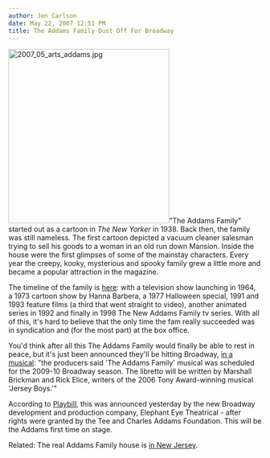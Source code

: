 ```yaml
---
author: Jen Carlson
date: May 22, 2007 12:51 PM
title: The Addams Family Dust Off For Broadway
---
```


<p><img alt="2007_05_arts_addams.jpg" src="https://web.archive.org/web/20120323032836im_/http://www.gothamist.com/attachments/arts_jen/2007_05_arts_addams.jpg" width="320" height="347" class="right">&quot;The Addams Family&quot; started out as a cartoon in <em>The New Yorker</em> in 1938. Back then, the family was still nameless. The first cartoon depicted a vacuum cleaner salesman trying to sell his goods to a woman in an old run down Mansion. Inside the house were the first glimpses of some of the mainstay characters. Every year the creepy, kooky, mysterious and spooky family grew a little more and became a popular attraction in the magazine. </p>

<p>The timeline of the family is <a href="https://web.archive.org/web/20120323032836/http://www.geocities.com/~cousin_itt/origins.htm">here</a>: with a television show launching in 1964, a 1973 cartoon show by Hanna Barbera, a 1977 Halloween special, 1991 and 1993 feature films (a third that went straight to video), another animated series in 1992 and finally in 1998 The New Addams Family tv series. With all of this, it&apos;s hard to believe that the only time the fam really succeeded was in syndication and (for the most part) at the box office. </p>

<p>You&apos;d think after all this The Addams Family would finally be able to rest in peace, but it&apos;s just been announced they&apos;ll be hitting Broadway, <a href="https://web.archive.org/web/20120323032836/http://www.reuters.com/article/lifestyleMolt/idUSN2241604420070522">in a musical</a>: &quot;the producers said &apos;The Addams Family&apos; musical was scheduled for the 2009-10 Broadway season. The libretto will be written by Marshall Brickman and Rick Elice, writers of the 2006 Tony Award-winning musical &apos;Jersey Boys.&apos;&quot;</p>

<p>According to <a href="https://web.archive.org/web/20120323032836/http://www.playbill.com/news/article/108236.html">Playbill</a>, this was announced yesterday by the new Broadway development and production company, Elephant Eye Theatrical - after rights were granted by the Tee and Charles Addams Foundation. This will be the Addams first time on stage. </p>

<p>Related: The real Addams Family house is <a href="https://web.archive.org/web/20120323032836/http://www.westfieldnj.com/addams/">in New Jersey</a>. </p>